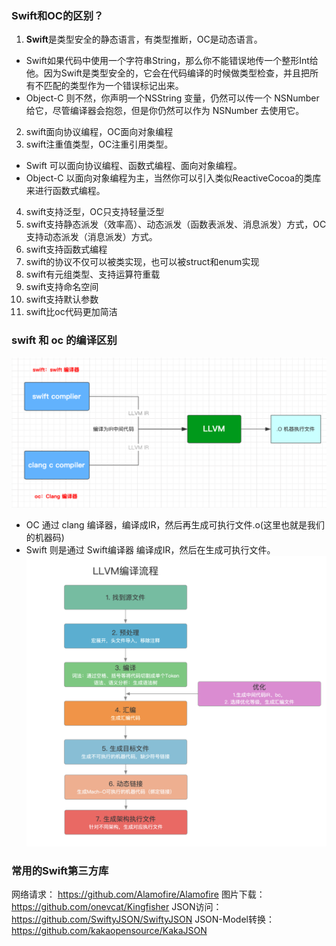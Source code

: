 

### Swift和OC的区别？
1. **Swift**是类型安全的静态语言，有类型推断，OC是动态语言。
 - Swift如果代码中使用一个字符串String，那么你不能错误地传一个整形Int给他。因为Swift是类型安全的，它会在代码编译的时候做类型检查，并且把所有不匹配的类型作为一个错误标记出来。
 - Object-C 则不然，你声明一个NSString 变量，仍然可以传一个 NSNumber 给它，尽管编译器会抱怨，但是你仍然可以作为 NSNumber 去使用它。
2. swift面向协议编程，OC面向对象编程
3. swift注重值类型，OC注重引用类型。
 - Swift 可以面向协议编程、函数式编程、面向对象编程。
 - Object-C 以面向对象编程为主，当然你可以引入类似ReactiveCocoa的类库来进行函数式编程。
4. swift支持泛型，OC只支持轻量泛型
5. swift支持静态派发（效率高）、动态派发（函数表派发、消息派发）方式，OC支持动态派发（消息派发）方式。
6. swift支持函数式编程
7. swift的协议不仅可以被类实现，也可以被struct和enum实现
8. swift有元组类型、支持运算符重载
9. swift支持命名空间
10. swift支持默认参数
11. swift比oc代码更加简洁

### swift 和 oc 的编译区别
![](/assets/swift/swift_oc_llvm.png)
 - OC 通过 clang 编译器，编译成IR，然后再⽣成可执⾏⽂件.o(这⾥也就是我们的机器码)
 - Swift 则是通过 Swift编译器 编译成IR，然后在⽣成可执⾏⽂件。
 ![](/assets/swift/LLVM_compile.png)

### 常用的Swift第三方库
网络请求： https://github.com/Alamofire/Alamofire
图片下载： https://github.com/onevcat/Kingfisher
JSON访问： https://github.com/SwiftyJSON/SwiftyJSON
JSON-Model转换：https://github.com/kakaopensource/KakaJSON


